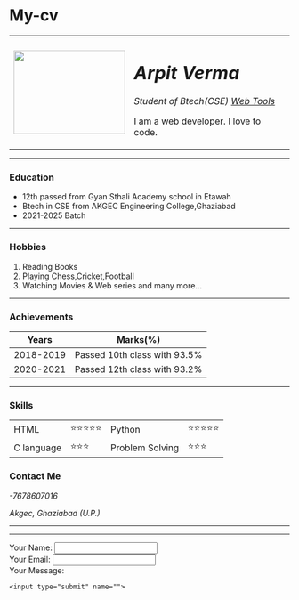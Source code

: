 # My-cv

<html lang="en" dir="ltr">

<head>
  <meta charset="utf-8">
  
</head>

<body>
  <table cellspacing="10">
    <tr>
      <td><img src="https://cdn.pixabay.com/photo/2015/04/23/22/00/tree-736885_960_720.jpg" height="150" width="200">
      </td>
      <td>
        <h1><em>Arpit Verma</em></h1>
        <p><em>Student of Btech(CSE) <a href="https://www.mdn.com">Web Tools</a></em></p>
        <p>I am a web developer. I love to code.</p>
      </td>
    </tr>
  </table>

  <hr>
  <h3>Education</h3>
  <ul>
    <li>12th passed from Gyan Sthali Academy school in Etawah</li>
    <li>
      Btech in CSE from AKGEC Engineering College,Ghaziabad
    </li>
    <li>
      2021-2025 Batch
    </li>
  </ul>
  <hr>
  <h3>Hobbies</h3>
  <ol>
    <li>
      Reading Books
    </li>
    <li>
      Playing Chess,Cricket,Football
    </li>
    <li>
      Watching Movies & Web series and many more...
    </li>
  </ol>
  <hr>
  <h3>Achievements</h3>
  <table border="0" cellspacing="10">
    <thead>
      <tr>
        <th>Years</th>
        <th>Marks(%)</th>
      </tr>
    </thead>
    <tbody>
      <tr>
        <td>2018-2019</td>
        <td>Passed 10th class with 93.5%</td>
      </tr>
      <tr>
        <td>2020-2021</td>
        <td>Passed 12th class with 93.2%</td>
      </tr>
    </tbody>
  </table>
  <hr>
  <h3>Skills</h3>
  <table border="0" cellspacing="10">
    <tbody>
      <tr>
        <td>HTML</td>
        <td>⭐⭐⭐⭐⭐</td>
        <td>Python</td>
        <td>⭐⭐⭐⭐⭐</td>
      </tr>
      <tr>
        <td>C language</td>
        <td>⭐⭐⭐</td>
        <td>Problem Solving</td>
        <td>⭐⭐⭐</td>
      </tr>
    </tbody>
  </table>
  <h3>Contact Me</h3>
  <p><em>-7678607016</em></p>
  <p><em>Akgec, Ghaziabad (U.P.)</em></p>
  <hr>
  <hr>
  <form class="" action="mailto:infokumarsuresh4506@gmail.com", method="post" enctype="">
    <label>Your Name:</label>
    <input type="text" name="Your name" value=""><br>
    <label>Your Email:</label>
    <input type="email" name="Your Email" value=""><br>
    <label>Your Message:</label><br>
    
    <input type="submit" name="">

  </form>
</body>

</html>
